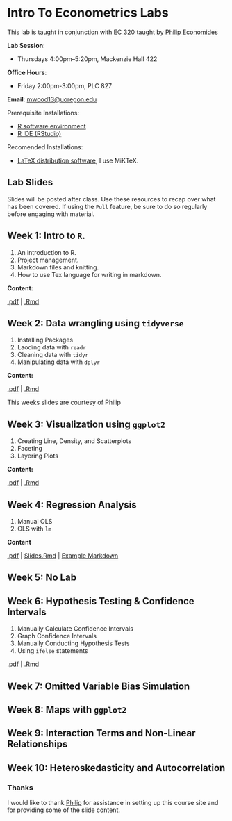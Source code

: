 # Intro To Econometrics Labs

This lab is taught in conjunction with [EC 320](https://github.com/peconomi/EC320_Econometrics) taught by [Philip Economides](https://philip-economides.com/)

**Lab Session**: 
- Thursdays 4:00pm–5:20pm, Mackenzie Hall 422

**Office Hours**: 
- Friday 2:00pm-3:00pm, PLC 827

**Email**: mwood13@uoregon.edu

Prerequisite Installations:

- [R software environment](https://www.r-project.org/)
- [R IDE (RStudio)](https://www.rstudio.com/products/rstudio/download/#download)

Recomended Installations:

- [LaTeX distribution software](https://www.latex-project.org/get/#tex-distributions), I use MiKTeX.

## Lab Slides

Slides will be posted after class. Use these resources to recap over what has been covered. If using the `Pull` feature, be sure to do so regularly before engaging with material. 

## Week 1: Intro to `R`.

1. An introduction to R.
2. Project management.
3. Markdown files and knitting. 
4. How to use Tex language for writing in markdown. 

**Content:**

[.pdf](https://github.com/mwood13/Winter_22_EC_320_Labs/files/7824036/Week.1.Lab.pdf) | [.Rmd](https://github.com/mwood13/Winter_22_EC_320_Labs/blob/main/Slides/Week%201.Rmd)

## Week 2: Data wrangling using `tidyverse`

1. Installing Packages
2. Laoding data with `readr`
3. Cleaning data with `tidyr`
4. Manipulating data with `dplyr`

**Content:**

[.pdf](https://github.com/mwood13/Winter_22_EC_320_Labs/files/7835784/Week.2.Lab.pdf) | [.Rmd](https://github.com/mwood13/Winter_22_EC_320_Labs/blob/main/Slides/Week%202.Rmd)

This weeks slides are courtesy of Philip


## Week 3: Visualization using `ggplot2`

1. Creating Line, Density, and Scatterplots
2. Faceting
3. Layering Plots

**Content:**

[.pdf](https://github.com/mwood13/Winter_22_EC_320_Labs/files/7907453/Week.3.Lab.pdf) | [.Rmd](https://github.com/mwood13/Winter_22_EC_320_Labs/blob/main/Slides/Week%203.Rmd)


## Week 4: Regression Analysis

1. Manual OLS
2. OLS with `lm`

**Content**

[.pdf](https://github.com/mwood13/Winter_22_EC_320_Labs/files/7954506/Week.4.Lab.pdf) | [Slides.Rmd](https://github.com/mwood13/Winter_22_EC_320_Labs/blob/main/Slides/Week%204%20Slides.Rmd) | [Example Markdown](https://github.com/mwood13/Winter_22_EC_320_Labs/blob/main/Slides/Week%204%20Code.Rmd)


## Week 5: No Lab

## Week 6: Hypothesis Testing & Confidence Intervals

1. Manually Calculate Confidence Intervals
2. Graph Confidence Intervals
3. Manually Conducting Hypothesis Tests
4. Using `ifelse` statements

[.pdf](https://github.com/mwood13/Winter_22_EC_320_Labs/files/8037856/Week.6.Lab.pdf) | [.Rmd](https://github.com/mwood13/Winter_22_EC_320_Labs/blob/main/Slides/Week%206%20Slides.Rmd)


## Week 7: Omitted Variable Bias Simulation

## Week 8: Maps with `ggplot2`

## Week 9: Interaction Terms and Non-Linear Relationships

## Week 10: Heteroskedasticity and Autocorrelation



### Thanks

I would like to thank [Philip](https://philip-economides.com/) for assistance in setting up this course site and for providing some of the slide content. 
